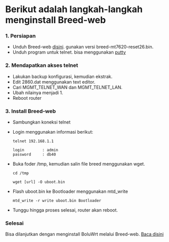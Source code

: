 # Berikut adalah langkah-langkah menginstall Breed-web

### 1. Persiapan

* Unduh Breed-web [disini](https://breed.hackpascal.net/). gunakan versi breed-mt7620-reset26.bin.
* Unduh program untuk telnet. bisa menggunakan [putty](https://www.putty.org/)


### 2. Mendapatkan akses telnet

* Lakukan backup konfigurasi, kemudian ekstrak.
* Edit 2860.dat menggunakan text editor.
* Cari MGMT_TELNET_WAN dan MGMT_TELNET_LAN.
* Ubah nilainya menjadi 1.
* Reboot router

### 3. Install Breed-web

* Sambungkan koneksi telnet
* Login menggunakan informasi berikut:
    ```
    telnet 192.168.1.1

    login        : admin
    password     : db40
    ```

* Buka foder /tmp, kemudian salin file breed menggunakan wget.
    ```
    cd /tmp

    wget [url] -O uboot.bin
    ```

* Flash uboot.bin ke Bootloader menggunakan mtd_write
    ```
    mtd_write -r write uboot.bin Bootloader
    ```

* Tunggu hingga proses selesai, router akan reboot.

### Selesai

Bisa dilanjutkan dengan menginstall BoluWrt melalui Breed-web.
[Baca disini](https://github.com/yHpgi/openwrt-bl201-boluwrt#1-menggunakan-breed-web)